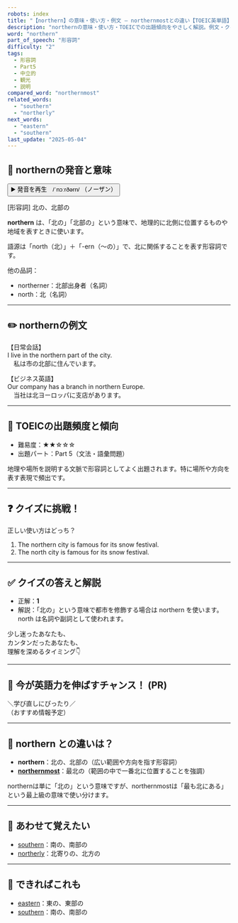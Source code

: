 ```yaml
---
robots: index
title: "【northern】の意味・使い方・例文 ― northernmostとの違い【TOEIC英単語】"
description: "northernの意味・使い方・TOEICでの出題傾向をやさしく解説。例文・クイズ付きでnorthernmostとの違いもわかりやすく学べます。"
word: "northern"
part_of_speech: "形容詞"
difficulty: "2"
tags:
  - 形容詞
  - Part5
  - 中立的
  - 観光
  - 説明
compared_word: "northernmost"
related_words:
  - "southern"
  - "northerly"
next_words:
  - "eastern"
  - "southern"
last_update: "2025-05-04"
---
```


## 🔰 northernの発音と意味

<button class="play-audio" onclick="playTTS('northern')">
  <span class="play-audio-main">
    ▶️ 発音を再生　/ˈnɔːrðərn/
  </span>
  <span class="play-audio-sub">
    （ノーザン）
  </span>
</button>

[形容詞] 北の、北部の

**northern** は、「北の」「北部の」という意味で、地理的に北側に位置するものや地域を表すときに使います。

語源は「north（北）」＋「-ern（～の）」で、北に関係することを表す形容詞です。

他の品詞：  
- northerner：北部出身者（名詞）
- north：北（名詞）

---

## ✏️ northernの例文

【日常会話】  
I live in the northern part of the city.  
　私は市の北部に住んでいます。

【ビジネス英語】  
Our company has a branch in northern Europe.  
　当社は北ヨーロッパに支店があります。

---

## 🎯 TOEICの出題頻度と傾向

- 難易度：★★☆☆☆
- 出題パート：Part 5（文法・語彙問題）

地理や場所を説明する文脈で形容詞としてよく出題されます。特に場所や方向を表す表現で頻出です。

---

## ❓ クイズに挑戦！

正しい使い方はどっち？

1. The northern city is famous for its snow festival.  
2. The north city is famous for its snow festival.

---

## ✅ クイズの答えと解説

- 正解：**1**
- 解説：「北の」という意味で都市を修飾する場合は northern を使います。north は名詞や副詞として使われます。

少し迷ったあなたも、  
カンタンだったあなたも、  
理解を深めるタイミング👇️

---

## 🚀 今が英語力を伸ばすチャンス！ (PR)

<div class="info-center">
＼学び直しにぴったり／<br>  
（おすすめ情報予定）
</div>

---

## 🤔  northern との違いは？

- **northern**：北の、北部の（広い範囲や方向を指す形容詞）
- **[northernmost](/word/northernmost)**：最北の（範囲の中で一番北に位置することを強調）

northernは単に「北の」という意味ですが、northernmostは「最も北にある」という最上級の意味で使い分けます。

---

## 🧩 あわせて覚えたい

- [southern](/word/southern)：南の、南部の
- [northerly](/word/northerly)：北寄りの、北方の

---

## 📖 できればこれも

- [eastern](/word/eastern)：東の、東部の
- [southern](/word/southern)：南の、南部の

<!-- cvid: aid07_bid41 -->
